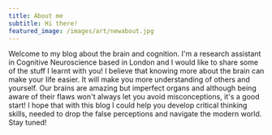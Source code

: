 ```yaml
---
title: About me
subtitle: Hi there! 
featured_image: /images/art/newabout.jpg
---
```

Welcome to my blog about the brain and cognition. 
I'm a research assistant in Cognitive Neuroscience based in London and I would like to share some of the stuff I learnt with you! 
I believe that knowing more about the brain can make your life easier. It will make you more understanding of others and yourself. 
Our brains are amazing but imperfect organs and although being aware of their flaws won't always let you avoid misconceptions, it's a good start! 
I hope that with this blog I could help you develop critical thinking skills, 
needed to drop the false perceptions and navigate the modern world. Stay tuned!